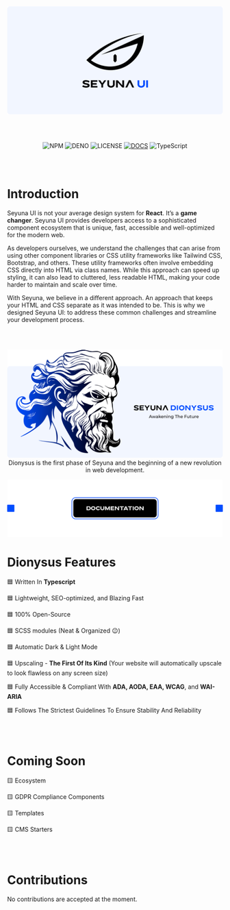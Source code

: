 <picture>
  <source srcset=".github/assets/header-dark.png" media="(prefers-color-scheme: dark)">
  <img src=".github/assets/header-light.png" alt="Seyuna UI Logo">
</picture>

<br /><br />

<div align="center">

![NPM](https://github.com/seyuna-corp/seyuna-ui/actions/workflows/npm.yml/badge.svg)
![DENO](https://github.com/seyuna-corp/seyuna-ui/actions/workflows/deno.yml/badge.svg)
![LICENSE](https://img.shields.io/github/license/seyuna-corp/seyuna-ui.svg)
[![DOCS](https://img.shields.io/badge/Docs-Read-blue)](https://seyuna.com/docs/ui)
![TypeScript](https://img.shields.io/badge/TypeScript-3178C6?logo=typescript&logoColor=white)

</div>

<br /><br />

# Introduction

Seyuna UI is not your average design system for **React**. It’s a **game
changer**. Seyuna UI provides developers access to a sophisticated component
ecosystem that is unique, fast, accessible and well-optimized for the modern
web.

As developers ourselves, we understand the challenges that can arise from using
other component libraries or CSS utility frameworks like Tailwind CSS,
Bootstrap, and others. These utility frameworks often involve embedding CSS
directly into HTML via class names. While this approach can speed up styling, it
can also lead to cluttered, less readable HTML, making your code harder to
maintain and scale over time.

With Seyuna, we believe in a different approach. An approach that keeps your
HTML and CSS separate as it was intended to be. This is why we designed Seyuna
UI: to address these common challenges and streamline your development process.

<br /><br />

<picture>
  <source srcset=".github/assets/dionysus-dark.png" media="(prefers-color-scheme: dark)">
  <img src=".github/assets/dionysus-light.png" alt="Seyuna Dionysus Illustration">
</picture>

<div align="center">
Dionysus is the first phase of Seyuna and the beginning of a new revolution in web development.
</div>

[![DOCS](.github/assets/docs.png)](https://seyuna.com/docs/ui)

# Dionysus Features

🟦 Written In **Typescript**

🟦 Lightweight, SEO-optimized, and Blazing Fast

🟦 100% Open-Source

🟦 SCSS modules (Neat & Organized 😉)

🟦 Automatic Dark & Light Mode

🟦 Upscaling - **The First Of Its Kind** (Your website will automatically
upscale to look flawless on any screen size)

🟦 Fully Accessible & Compliant With **ADA, AODA, EAA, WCAG**, and **WAI-ARIA**

🟦 Follows The Strictest Guidelines To Ensure Stability And Reliability

<br /><br />

# Coming Soon

🟨 Ecosystem

🟨 GDPR Compliance Components

🟨 Templates

🟨 CMS Starters

<br /><br />

# Contributions

No contributions are accepted at the moment.
